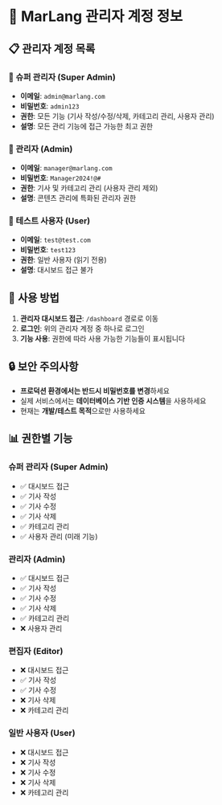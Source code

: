 # 🔐 MarLang 관리자 계정 정보

## 📋 관리자 계정 목록

### 🔰 슈퍼 관리자 (Super Admin)
- **이메일**: `admin@marlang.com`
- **비밀번호**: `admin123`
- **권한**: 모든 기능 (기사 작성/수정/삭제, 카테고리 관리, 사용자 관리)
- **설명**: 모든 관리 기능에 접근 가능한 최고 권한

### 👑 관리자 (Admin)
- **이메일**: `manager@marlang.com`
- **비밀번호**: `Manager2024!@#`
- **권한**: 기사 및 카테고리 관리 (사용자 관리 제외)
- **설명**: 콘텐츠 관리에 특화된 관리자 권한

### 👤 테스트 사용자 (User)
- **이메일**: `test@test.com`
- **비밀번호**: `test123`
- **권한**: 일반 사용자 (읽기 전용)
- **설명**: 대시보드 접근 불가

## 🚀 사용 방법

1. **관리자 대시보드 접근**: `/dashboard` 경로로 이동
2. **로그인**: 위의 관리자 계정 중 하나로 로그인
3. **기능 사용**: 권한에 따라 사용 가능한 기능들이 표시됩니다

## 🔒 보안 주의사항

- **프로덕션 환경에서는 반드시 비밀번호를 변경**하세요
- 실제 서비스에서는 **데이터베이스 기반 인증 시스템**을 사용하세요
- 현재는 **개발/테스트 목적**으로만 사용하세요

## 📊 권한별 기능

### 슈퍼 관리자 (Super Admin)
- ✅ 대시보드 접근
- ✅ 기사 작성
- ✅ 기사 수정
- ✅ 기사 삭제
- ✅ 카테고리 관리
- ✅ 사용자 관리 (미래 기능)

### 관리자 (Admin)
- ✅ 대시보드 접근
- ✅ 기사 작성
- ✅ 기사 수정
- ✅ 기사 삭제
- ✅ 카테고리 관리
- ❌ 사용자 관리

### 편집자 (Editor)
- ❌ 대시보드 접근
- ✅ 기사 작성
- ✅ 기사 수정
- ❌ 기사 삭제
- ❌ 카테고리 관리

### 일반 사용자 (User)
- ❌ 대시보드 접근
- ❌ 기사 작성
- ❌ 기사 수정
- ❌ 기사 삭제
- ❌ 카테고리 관리 